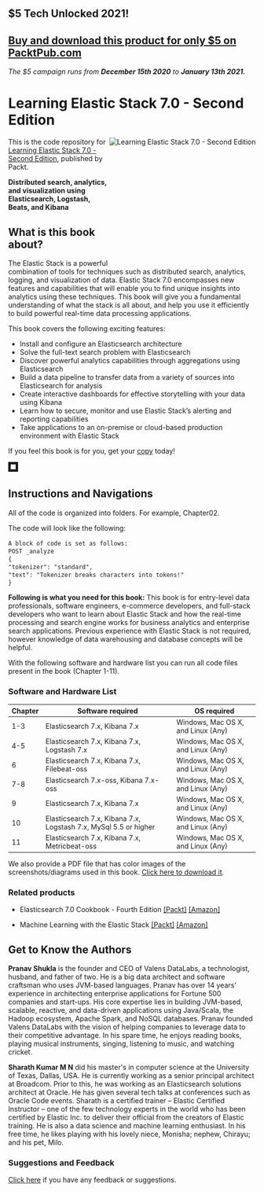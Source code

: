 ## $5 Tech Unlocked 2021!
[Buy and download this product for only $5 on PacktPub.com](https://www.packtpub.com/)
-----
*The $5 campaign         runs from __December 15th 2020__ to __January 13th 2021.__*

# Learning Elastic Stack 7.0 - Second Edition

<a href="https://www2.packtpub.com/big-data-and-business-intelligence/learning-elastic-stack-70-second-edition?utm_source=github&utm_medium=repository&utm_campaign=9781789954395 "><img src="https://d255esdrn735hr.cloudfront.net/sites/default/files/imagecache/ppv4_main_book_cover/B13048_0.png" alt="Learning Elastic Stack 7.0 - Second Edition" height="256px" align="right"></a>

This is the code repository for [Learning Elastic Stack 7.0 - Second Edition](https://www2.packtpub.com/big-data-and-business-intelligence/learning-elastic-stack-70-second-edition?utm_source=github&utm_medium=repository&utm_campaign=9781789954395 ), published by Packt.

**Distributed search, analytics, and visualization using Elasticsearch, Logstash, Beats, and Kibana**

## What is this book about?
The Elastic Stack is a powerful combination of tools for techniques such as distributed search, analytics, logging, and visualization of data. Elastic Stack 7.0 encompasses new features and capabilities that will enable you to find unique insights into analytics using these techniques. This book will give you a fundamental understanding of what the stack is all about, and help you use it efficiently to build powerful real-time data processing applications.

This book covers the following exciting features:
* Install and configure an Elasticsearch architecture 
* Solve the full-text search problem with Elasticsearch 
* Discover powerful analytics capabilities through aggregations using Elasticsearch 
* Build a data pipeline to transfer data from a variety of sources into Elasticsearch for analysis 
* Create interactive dashboards for effective storytelling with your data using Kibana 
* Learn how to secure, monitor and use Elastic Stack’s alerting and reporting capabilities 
* Take applications to an on-premise or cloud-based production environment with Elastic Stack 

If you feel this book is for you, get your [copy](https://www.amazon.com/dp/1789954398) today!

<a href="https://www.packtpub.com/?utm_source=github&utm_medium=banner&utm_campaign=GitHubBanner"><img src="https://raw.githubusercontent.com/PacktPublishing/GitHub/master/GitHub.png" 
alt="https://www.packtpub.com/" border="5" /></a>

## Instructions and Navigations
All of the code is organized into folders. For example, Chapter02.

The code will look like the following:
```
A block of code is set as follows:
POST _analyze
{
"tokenizer": "standard",
"text": "Tokenizer breaks characters into tokens!"
}
```

**Following is what you need for this book:**
This book is for entry-level data professionals, software engineers, e-commerce developers, and full-stack developers who want to learn about Elastic Stack and how the real-time processing and search engine works for business analytics and enterprise search applications. Previous experience with Elastic Stack is not required, however knowledge of data warehousing and database concepts will be helpful.

With the following software and hardware list you can run all code files present in the book (Chapter 1-11).
### Software and Hardware List
| Chapter | Software required | OS required |
| -------- | ------------------------------------ | ----------------------------------- |
| 1-3 | Elasticsearch 7.x, Kibana 7.x | Windows, Mac OS X, and Linux (Any) |
| 4-5 | Elasticsearch 7.x, Kibana 7.x, Logstash 7.x | Windows, Mac OS X, and Linux (Any) |
| 6 | Elasticsearch 7.x, Kibana 7.x, Filebeat-oss | Windows, Mac OS X, and Linux (Any) |
| 7-8 | Elasticsearch 7.x-oss, Kibana 7.x-oss | Windows, Mac OS X, and Linux (Any) |
| 9 | Elasticsearch 7.x, Kibana 7.x | Windows, Mac OS X, and Linux (Any) |
| 10 | Elasticsearch 7.x, Kibana 7.x, Logstash 7.x, MySql 5.5 or higher | Windows, Mac OS X, and Linux (Any) |
| 11 | Elasticsearch 7.x, Kibana 7.x, Metricbeat-oss | Windows, Mac OS X, and Linux (Any) |


We also provide a PDF file that has color images of the screenshots/diagrams used in this book. [Click here to download it](http://www.packtpub.com/sites/default/files/downloads/9781789954395_ColorImages.pdf).

### Related products
* Elasticsearch 7.0 Cookbook - Fourth Edition [[Packt]](https://www2.packtpub.com/big-data-and-business-intelligence/elasticsearch-70-cookbook-fourth-edition?utm_source=github&utm_medium=repository&utm_campaign=9781789956504 ) [[Amazon]](https://www.amazon.com/dp/1789956501)

* Machine Learning with the Elastic Stack [[Packt]](https://www.packtpub.com/big-data-and-business-intelligence/machine-learning-elastic-stack?utm_source=github&utm_medium=repository&utm_campaign=) [[Amazon]](https://www.amazon.com/dp/1788477545)

## Get to Know the Authors
**Pranav Shukla**
is the founder and CEO of Valens DataLabs, a technologist, husband, and father of two. He is a big data architect and software craftsman who uses JVM-based languages. Pranav has over 14 years' experience in architecting enterprise applications for Fortune 500 companies and start-ups. His core expertise lies in building JVM-based, scalable, reactive, and data-driven applications using Java/Scala, the Hadoop ecosystem, Apache Spark, and NoSQL databases. Pranav founded Valens DataLabs with the vision of helping companies to leverage data to their competitive advantage. In his spare time, he enjoys reading books, playing musical instruments, singing, listening to music, and watching cricket.

**Sharath Kumar M N**
did his master's in computer science at the University of Texas, Dallas, USA. He is currently working as a senior principal architect at Broadcom. Prior to this, he was working as an Elasticsearch solutions architect at Oracle. He has given several tech talks at conferences such as Oracle Code events. Sharath is a certified trainer – Elastic Certified Instructor – one of the few technology experts in the world who has been certified by Elastic Inc. to deliver their official from the creators of Elastic training. He is also a data science and machine learning enthusiast. 
In his free time, he likes playing with his lovely niece, Monisha; nephew, Chirayu; and his pet, Milo.




### Suggestions and Feedback
[Click here](https://docs.google.com/forms/d/e/1FAIpQLSdy7dATC6QmEL81FIUuymZ0Wy9vH1jHkvpY57OiMeKGqib_Ow/viewform) if you have any feedback or suggestions.



